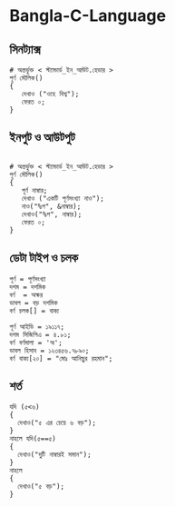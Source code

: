 # Bangla-C-Language

## সিনট্যাক্স 
```
# অন্তর্ভুক্ত < স্ট্যান্ডার্ড_ইন_আউট.হেডার >
পূর্ণ মৌলিক()
{
   দেখাও ("ওহে বিশ্ব");
   ফেরত ০;
}
```
## ইনপুট ও আউটপুট
```

# অন্তর্ভুক্ত < স্ট্যান্ডার্ড_ইন_আউট.হেডার >
পূর্ণ মৌলিক()
{
   পূর্ণ নাম্বার;
   দেখাও ("একটি পূর্ণসংখ্যা নাও");
   নাও("%প", &নাম্বার);
   দেখাও("%প", নাম্বার);
   ফেরত ০;
}
```
## ডেটা টাইপ ও চলক
```
পূর্ণ = পূর্ণসংখ্যা
দশম = দশমিক
বর্ণ  = অক্ষর
ডাবল = বড় দশমিক
বর্ণ চলক[] = বাক্য
```
```
পূর্ণ আইডি = ১৯১১৭;
দশম সিজিপিএ = ৪.৮১;
বর্ণ বর্ণমালা = 'অ';
ডাবল হিসাব = ১২৩৪৫৬.৭৮৯০;
বর্ণ বাক্য[২০] = "মোঃ আনিছুর রহমান";
```
## শর্ত
```
যদি (৫<৬)
{
  দেখাও("৫ এর চেয়ে ৬ বড়");
}
নাহলে যদি(৫==৫)
{
  দেখাও("দুটি নাম্বারই সমান");
}
নাহলে
{
  দেখাও("৫ বড়");
}
```
